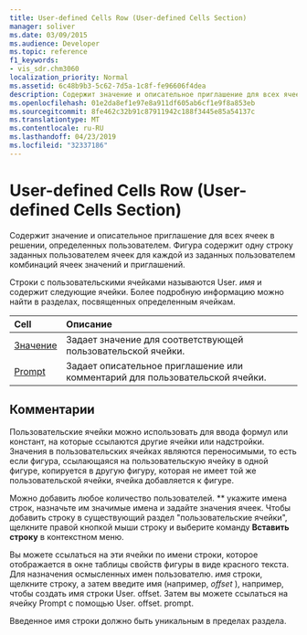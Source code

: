 ```yaml
---
title: User-defined Cells Row (User-defined Cells Section)
manager: soliver
ms.date: 03/09/2015
ms.audience: Developer
ms.topic: reference
f1_keywords:
- vis_sdr.chm3060
localization_priority: Normal
ms.assetid: 6c48b9b3-5c62-7d5a-1c8f-fe96606f4dea
description: Содержит значение и описательное приглашение для всех ячеек в решении, определенных пользователем. Фигура содержит одну строку заданных пользователем ячеек для каждой из заданных пользователем комбинаций ячеек значений и приглашений.
ms.openlocfilehash: 01e2da8ef1e97e8a911df605ab6cf1e9f8a853eb
ms.sourcegitcommit: 8fe462c32b91c87911942c188f3445e85a54137c
ms.translationtype: MT
ms.contentlocale: ru-RU
ms.lasthandoff: 04/23/2019
ms.locfileid: "32337186"
---
```

# <a name="user-defined-cells-row-user-defined-cells-section"></a>User-defined Cells Row (User-defined Cells Section)

Содержит значение и описательное приглашение для всех ячеек в решении, определенных пользователем. Фигура содержит одну строку заданных пользователем ячеек для каждой из заданных пользователем комбинаций ячеек значений и приглашений.
  
Строки с пользовательскими ячейками называются User. *имя* и содержит следующие ячейки. Более подробную информацию можно найти в разделах, посвященных определенным ячейкам. 
  
|**Cell**|**Описание**|
|:-----|:-----|
|[Значение](value-cell-user-defined-cells-section.md) <br/> |Задает значение для соответствующей пользовательской ячейки.  <br/> |
|[Prompt](prompt-cell-user-defined-cells-section.md) <br/> |Задает описательное приглашение или комментарий для пользовательской ячейки.  <br/> |
   
## <a name="remarks"></a>Комментарии

Пользовательские ячейки можно использовать для ввода формул или констант, на которые ссылаются другие ячейки или надстройки. Значения в пользовательских ячейках являются переносимыми, то есть если фигура, ссылающаяся на пользовательскую ячейку в одной фигуре, копируется в другую фигуру, которая не имеет той же пользовательской ячейки, ячейка добавляется к фигуре.
  
 Можно добавить любое количество пользователей.  ** укажите имена строк, назначьте им значимые имена и задайте значения ячеек. Чтобы добавить строку в существующий раздел "пользовательские ячейки", щелкните правой кнопкой мыши строку и выберите команду **Вставить строку** в контекстном меню. 
  
Вы можете ссылаться на эти ячейки по имени строки, которое отображается в окне таблицы свойств фигуры в виде красного текста. Для назначения осмысленных имен пользователю. *имя* строки, щелкните строку, а затем введите имя (например, *offset* ), например, чтобы создать имя строки User. offset. Затем вы можете ссылаться на ячейку Prompt с помощью User. offset. prompt. 
  
Введенное имя строки должно быть уникальным в пределах раздела.
  

